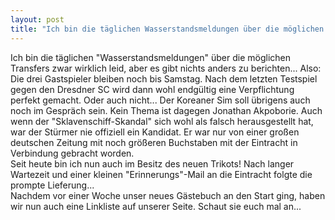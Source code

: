 ```yaml
---
layout: post
title: "Ich bin die täglichen Wasserstandsmeldungen über die möglichen Transfers zwar wirklich leid, aber es gibt nichts anders zu berichten..."
---
```


Ich bin die täglichen "Wasserstandsmeldungen" über die möglichen Transfers zwar wirklich leid, aber es gibt nichts anders zu berichten... Also: Die drei Gastspieler bleiben noch bis Samstag. Nach dem letzten Testspiel gegen den Dresdner SC wird dann wohl endgültig eine Verpflichtung perfekt gemacht. Oder auch nicht... Der Koreaner Sim soll übrigens auch noch im Gespräch sein. Kein Thema ist dagegen Jonathan Akpoborie. Auch wenn der "Sklavenschiff-Skandal" sich wohl als falsch herausgestellt hat, war der Stürmer nie offiziell ein Kandidat. Er war nur von einer großen deutschen Zeitung mit noch größeren Buchstaben mit der Eintracht in Verbindung gebracht worden.  
Seit heute bin ich nun auch im Besitz des neuen Trikots! Nach langer Wartezeit und einer kleinen "Erinnerungs"-Mail an die Eintracht folgte die prompte Lieferung...  
Nachdem vor einer Woche unser neues Gästebuch an den Start ging, haben wir nun auch eine Linkliste auf unserer Seite. Schaut sie euch mal an...
